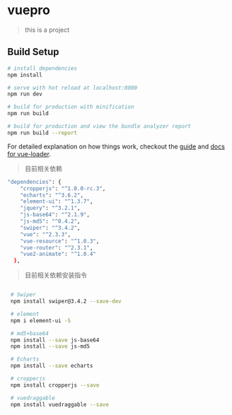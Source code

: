 # vuepro

> this is a project

## Build Setup

``` bash
# install dependencies
npm install

# serve with hot reload at localhost:8080
npm run dev

# build for production with minification
npm run build

# build for production and view the bundle analyzer report
npm run build --report
```

For detailed explanation on how things work, checkout the [guide](http://vuejs-templates.github.io/webpack/) and [docs for vue-loader](http://vuejs.github.io/vue-loader).



> 目前相关依赖

``` bash
"dependencies": {
    "cropperjs": "^1.0.0-rc.3",
    "echarts": "^3.6.2",
    "element-ui": "^1.3.7",
    "jquery": "^3.2.1",
    "js-base64": "^2.1.9",
    "js-md5": "^0.4.2",
    "swiper": "^3.4.2",
    "vue": "^2.3.3",
    "vue-resource": "^1.0.3",
    "vue-router": "^2.3.1",
    "vue2-animate": "^1.0.4"
  },
```

> 目前相关依赖安装指令

``` bash

 # Swiper
 npm install swiper@3.4.2 --save-dev

 # element
 npm i element-ui -S

 # md5+base64
 npm install --save js-base64
 npm install --save js-md5

 # Echarts
 npm install --save echarts

 # cropperjs
 npm install cropperjs --save

 # vuedraggable
 npm install vuedraggable --save

```
